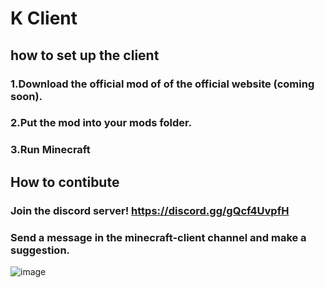 # K Client


## how to set up the client
### 1.Download the official mod of of the official website (coming soon).
### 2.Put the mod into your mods folder.
### 3.Run Minecraft


## How to contibute
### Join the discord server! https://discord.gg/gQcf4UvpfH
### Send a message in the minecraft-client channel and make a suggestion.
![image](https://user-images.githubusercontent.com/109360020/217300656-64ca123d-1329-4bc8-a537-1a95b00fbb7d.png)


